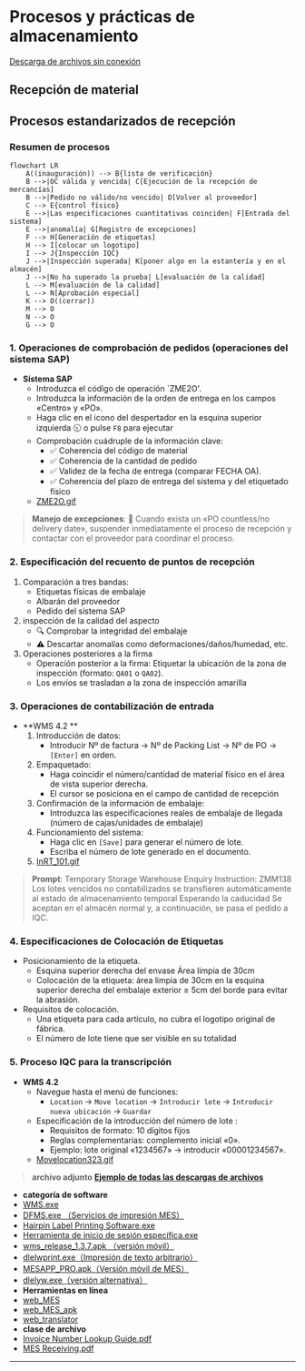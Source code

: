 # Procesos y prácticas de almacenamiento

[Descarga de archivos sin conexión](https://github.com/dlelyw/VTX_6501/blob/3af045e2d37a29735882a2d014d351ff914243e6/gif/ZME2O.gif)

## Recepción de material
## Procesos estandarizados de recepción
### Resumen de procesos
```mermaid
flowchart LR
    A((inauguración)) --> B{lista de verificación}
    B -->|OC válida y vencida| C[Ejecución de la recepción de mercancías]
    B -->|Pedido no válido/no vencido| D[Volver al proveedor]
    C --> E{control físico}
    E -->|Las especificaciones cuantitativas coinciden| F[Entrada del sistema]
    E -->|anomalía| G[Registro de excepciones]
    F --> H[Generación de etiquetas]
    H --> I[colocar un logotipo]
    I --> J{Inspección IQC}
    J -->|Inspección superada| K[poner algo en la estantería y en el almacén]
    J -->|No ha superado la prueba| L[evaluación de la calidad]
    L --> M[evaluación de la calidad]
    L --> N[Aprobación especial]
    K --> O((cerrar))
    M --> O
    N --> O
    G --> O
```


### 1. Operaciones de comprobación de pedidos (operaciones del sistema SAP)
* **Sistema SAP**
    - Introduzca el código de operación `ZME2O'.
    - Introduzca la información de la orden de entrega en los campos «Centro» y «PO».
    - Haga clic en el icono del despertador en la esquina superior izquierda 🕥 o pulse `F8` para ejecutar
    - Comprobación cuádruple de la información clave:
       - ✅ Coherencia del código de material
       - ✅ Coherencia de la cantidad de pedido
       - ✅ Validez de la fecha de entrega (comparar FECHA OA).
       - ✅ Coherencia del plazo de entrega del sistema y del etiquetado físico
    - [ZME2O.gif](https://github.com/dlelyw/VTX_6501/blob/0ecf0e8decf70686fdc0656ab4f7a64b32ba7241/files/gif/ZME2O.gif)


> **Manejo de excepciones**:
> 🚨 Cuando exista un «PO countless/no delivery date», suspender inmediatamente el proceso de recepción y contactar con el proveedor para coordinar el proceso.


### 2. Especificación del recuento de puntos de recepción
1. Comparación a tres bandas:
   - Etiquetas físicas de embalaje
   - Albarán del proveedor
   - Pedido del sistema SAP
2. inspección de la calidad del aspecto
   - 🔍 Comprobar la integridad del embalaje
   - ⚠️ Descartar anomalías como deformaciones/daños/humedad, etc.
3. Operaciones posteriores a la firma
   - Operación posterior a la firma: Etiquetar la ubicación de la zona de inspección (formato: `QA01` o `QA02`).
   - Los envíos se trasladan a la zona de inspección amarilla
   


### 3. Operaciones de contabilización de entrada
* **WMS 4.2 **
    1. Introducción de datos:
       - Introducir Nº de factura → Nº de Packing List → Nº de PO → `[Enter]` en orden.
    2. Empaquetado:
       - Haga coincidir el número/cantidad de material físico en el área de vista superior derecha.
       - El cursor se posiciona en el campo de cantidad de recepción
    3. Confirmación de la información de embalaje:
       - Introduzca las especificaciones reales de embalaje de llegada (número de cajas/unidades de embalaje)
    4. Funcionamiento del sistema:
       - Haga clic en `[Save]` para generar el número de lote.  
       - Escriba el número de lote generado en el documento.
    5. [InRT_101.gif](https://github.com/dlelyw/VTX_6501/blob/78761c82f6bacd105d83a0eeb12adb896d5ab8bc/files/gif/InRT_101.gif)       

> **Prompt**:
> Temporary Storage Warehouse Enquiry Instruction: ZMM138 Los lotes vencidos no contabilizados se transfieren automáticamente al estado de almacenamiento temporal Esperando la caducidad Se aceptan en el almacén normal y, a continuación, se pasa el pedido a IQC.



### 4. Especificaciones de Colocación de Etiquetas
* Posicionamiento de la etiqueta.
    - Esquina superior derecha del envase Área limpia de 30cm
    - Colocación de la etiqueta: área limpia de 30cm en la esquina superior derecha del embalaje exterior ≥ 5cm del borde para evitar la abrasión.
* Requisitos de colocación.
    - Una etiqueta para cada artículo, no cubra el logotipo original de fábrica.
    - El número de lote tiene que ser visible en su totalidad
 


### 5. Proceso IQC para la transcripción
* **WMS 4.2**
    - Navegue hasta el menú de funciones:  
        - `Location` → `Move location` → `Introducir lote` → `Introducir nueva ubicación` → `Guardar`
    - Especificación de la introducción del número de lote :
        - Requisitos de formato: 10 dígitos fijos
        - Reglas complementarias: complemento inicial «0».  
        - Ejemplo: lote original «1234567» → introducir «00001234567».
     - [Movelocation323.gif](https://github.com/dlelyw/VTX_6501/blob/78761c82f6bacd105d83a0eeb12adb896d5ab8bc/files/gif/Movelocation323.gif)


> **archivo adjunto**  **<a href="https://github.com/dlelyw/VTX_6501/blob/0ecf0e8decf70686fdc0656ab4f7a64b32ba7241/files/gif/Download%20File%20Example.gif">Ejemplo de todas las descargas de archivos</a>**
- **categoría de software**
- [WMS.exe](https://github.com/dlelyw/VTX_6501/blob/19b5c6346e674e532626e966f523b64e8f6b57c0/files/apps/WMS.exe)
- [DFMS.exe （Servicios de impresión MES）](https://github.com/dlelyw/VTX_6501/blob/78761c82f6bacd105d83a0eeb12adb896d5ab8bc/files/apps/DFMS.exe)
- [Hairpin Label Printing Software.exe](https://github.com/dlelyw/VTX_6501/blob/78761c82f6bacd105d83a0eeb12adb896d5ab8bc/files/apps/Hairpin%20Label%20Printing%20Software.exe)
- [Herramienta de inicio de sesión específica.exe](https://github.com/dlelyw/VTX_6501/blob/78761c82f6bacd105d83a0eeb12adb896d5ab8bc/files/apps/Herramienta%20de%20inicio%20de%20sesión%20específica.exe)
- [wms_release_1.3.7.apk （versión móvil）](https://github.com/dlelyw/VTX_6501/blob/78761c82f6bacd105d83a0eeb12adb896d5ab8bc/files/apps/wms_release_1.3.7.apk)
- [dlelwprint.exe（Impresión de texto arbitrario）](https://github.com/dlelyw/VTX_6501/blob/78761c82f6bacd105d83a0eeb12adb896d5ab8bc/files/apps/dlelwprint.exe)
- [MESAPP_PRO.apk（Versión móvil de MES）](https://github.com/dlelyw/VTX_6501/blob/78761c82f6bacd105d83a0eeb12adb896d5ab8bc/files/apps/MESAPP_PRO.apk)
- [dlelyw.exe（versión alternativa）](https://github.com/dlelyw/VTX_6501/blob/78761c82f6bacd105d83a0eeb12adb896d5ab8bc/files/apps/dlelyw.exe)
- **Herramientas en línea**
- [web_MES](http://10.97.245.205:92/login)
- [web_MES_apk](http://10.97.245.205:93)
- [web_translator](https://www.deepl.com/zh/translator)
- **clase de archivo**
- [Invoice Number Lookup Guide.pdf](https://github.com/dlelyw/VTX_6501/blob/19b5c6346e674e532626e966f523b64e8f6b57c0/files/pdf/Invoice%20Number%20Lookup%20Guide.pdf)  
- [MES Receiving.pdf](https://github.com/dlelyw/VTX_6501/blob/78761c82f6bacd105d83a0eeb12adb896d5ab8bc/files/pdf/MES%20Receiving.pdf)

---